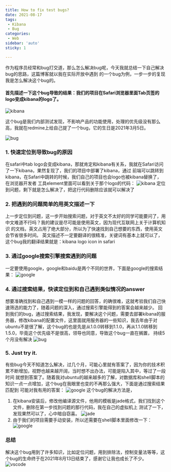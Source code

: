```yaml
---
title: How to fix test bugs?
date: 2021-08-17
tags:
 - Kibana
 - Bug
categories: 
 - Web
sidebar: 'auto'
sticky: 1

---
```


作为程序员经常和bug打交道，那么怎么解决bug呢，今天我就总结一下自己解决bug的思路，这篇博客就以我在实际开放中遇到
的一个bug为例，一步一步的复现我是怎么解决这个bug的。

#### 首先描述一下这个bug导致的结果：我们的项目在Safari浏览器里面Tab页签的logo变成kibana的logo了。

![kibana](/kibana/kibana.png)

这个bug是我们内部测试发现，不影响产品的功能使用，处理的优先级没有那么高，我就在redmine上给自己提了一个bug，它的生日是2021年3月5日。

![bug](/kibana/redmine.png)

### 1. 快速定位到导致bug的原因
在safari中tab logo会变成kibana，那就肯定和kibana有关系，我就在Safari访问了一下kibana，果然复现了，我们的项目中部署了kibana，通过
前端可以跳转到kibana，在Safari中跳转的时候，我们自己的项目也会logo也被kibana替换了，在浏览器开发者
工具element里面可以看到关于那个logo的代码：
![kibana](/kibana/kibana_element.png)
定位到问题，剩下就是怎么解决了，把这行代码删除应该就可以解决了
### 2. 把遇到的问题简单的用英文描述一下
上一步定位到问题，这一步开始搜索问题，对于英文不太好的同学可能要问了，用中文难道不行吗？我的建议是尽可能是使用英文，因为现代互联网上关于计算机知识
的文档，英文占用了绝大部分，所以为了快速找到自己想要的东西，使用英文会节省很多时间。
英文描述不一定要翻译的很精准，关键词有基本上就可以了，这个bug我的翻译结果就是：kibana logo icon in safari

### 3. 通过google搜索引擎搜索遇到的问题
一定要使用google，google和baidu是两个不同的世界，下面是google的搜索结果：
![google](/kibana/google.png)

### 4. 通过搜索结果，快读定位到和自己遇到类似情况的answer
想要准确找到和自己遇到一模一样的问题的回答，的确很难，这就考验我们自己快速筛选的能力了，随着问题的深入，通过搜索引擎能得到的答案会越来越少。
回到我们的bug，通过搜索结果，我发现，要解决这个问题，需要去部署kibana的服务器，修改kibana的配置文件，这里面就用服务器的一些知识，我去年由于对
ubuntu不是很了解，这个bug的也是先是从1.0.0转移到1.1.0，再从1.1.0转移到1.5.0，毕竟这个优先级不是很高，领导也同意，导致这个bug一直在搁置，
持续5个月没有解决
![bug](/kibana/redmine1.png)
### 5. Just try it.
有些bug今天不知道怎么解决，过几个月，可能心里就有答案了，因为你的技术积累不断增加，视野也越来越开阔，当时想不出办法，可能是陷入其中，等过了一段时间
就想到答案了。随着我对ubuntu的越来越多的了解，对数据库和shell脚本的知识一点一点增加，这个bug在我眼里也变的不再那么强大，下面是通过搜索结果匹配到
可能对我有用的答案：
![google](/kibana/google1.png)
这个bug的解决方法是，
1. 在kibana安装后，修改他编译源文件，他用的模板是jade格式，我们找到这个文件，删除在第一步找到问题的那行代码，我在自己的虚拟机上
测试了一下，发现果然可以了，心中暗自窃喜。
![jade](/kibana/jada1.png)
2. 由于我们的项目需要手动安装，所以还需要在shell脚本里面修改一下：
![google](/kibana/setup.png)

### 总结
解决这个bug用到了许多知识，比如定位问题，用到排除法，控制变量法等等，这个bug的生命终于在2021年8月13日结束了，感谢它让我也成长了不少。
![vscode](/kibana/vscode.png)